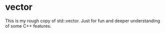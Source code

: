 # vector

This is my rough copy of std::vector. Just for fun and deeper understanding of some C++ features.
